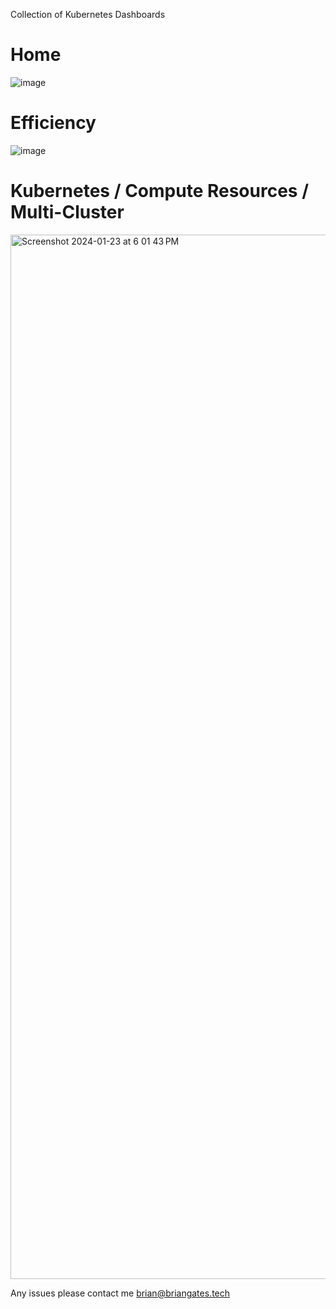 Collection of Kubernetes Dashboards 

# Home

![image](https://github.com/brngates98/GrafanaAgents/assets/59444489/0516886d-560b-4ebc-b1f4-7003a1ce627a)

# Efficiency

![image](https://github.com/brngates98/GrafanaAgents/assets/59444489/b2452ebb-4bb4-4c50-8096-a45bbeb11750)

# Kubernetes / Compute Resources / Multi-Cluster

<img width="1671" alt="Screenshot 2024-01-23 at 6 01 43 PM" src="https://github.com/brngates98/GrafanaAgents/assets/59444489/4a28a441-c31d-4bc2-be45-7716522d4a69">


Any issues please contact me brian@briangates.tech

